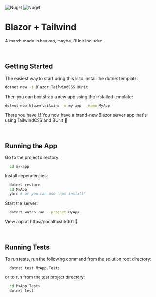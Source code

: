 ![Nuget](https://img.shields.io/nuget/v/Blazor.TailwindCSS.BUnit?style=flat-square) ![Nuget](https://img.shields.io/nuget/dt/Blazor.TailwindCSS.BUnit?style=flat-square)

# Blazor + Tailwind

A match made in heaven, maybe. BUnit included.
<br>
<br>
<br>

## Getting Started

The easiest way to start using this is to install the dotnet template:

```bash
dotnet new -i Blazor.TailwindCSS.BUnit
```

Then you can bootstrap a new app using the installed template:

```bash
dotnet new blazortailwind -o my-app --name MyApp
```

There you have it! You now have a brand-new Blazor server app that's using TailwindCSS and BUnit 🎉
<br>
<br>
<br>

## Running the App

Go to the project directory:

```bash
  cd my-app
```

Install dependencies:

```bash
  dotnet restore
  cd MyApp
  yarn # or you can use 'npm install'
```

Start the server:

```bash
  dotnet watch run --project MyApp
```

View app at https://localhost:5001 🎉
<br>
<br>
<br>

## Running Tests

To run tests, run the following command from the solution root directory:

```bash
  dotnet test MyApp.Tests
```

or to run from the test project directory:

```bash
  cd MyApp.Tests
  dotnet test
```
